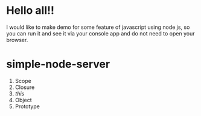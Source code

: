 #  Hello all!! 

I would like to make demo for some feature of javascript using node js, so you can run it and see it via your console app and do not need to open your browser.

# simple-node-server
1. Scope
1. Closure
1. *this*
1. Object
1. Prototype
